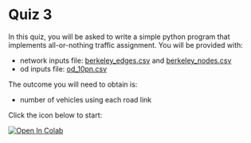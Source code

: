 # Quiz 3

In this quiz, you will be asked to write a simple python program that implements all-or-nothing traffic assignment. You will be provided with:
* network inputs file: [berkeley_edges.csv](https://raw.githubusercontent.com/UCB-CE170a/Fall2020/master/traffic_data/north_berkeley_edges_clean.csv) and [berkeley_nodes.csv](https://raw.githubusercontent.com/UCB-CE170a/Fall2020/master/traffic_data/north_berkeley_nodes_clean.csv)
* od inputs file: [od_10pn.csv](https://raw.githubusercontent.com/UCB-CE170a/Fall2020/master/traffic_data/od_10pn.csv)

The outcome you will need to obtain is:
* number of vehicles using each road link

Click the icon below to start:

[![Open In Colab](https://colab.research.google.com/assets/colab-badge.svg)](https://colab.research.google.com/github/UCB-CE170a/Fall2020/blob/master/homeworks/quiz3/quiz3.ipynb)
